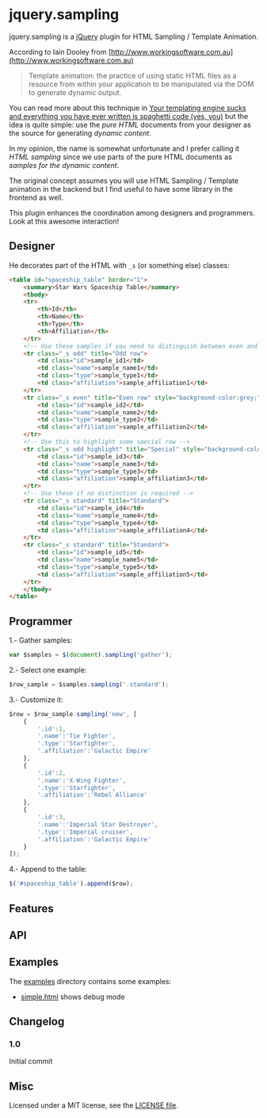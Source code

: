 jquery.sampling
===============

jquery.sampling is a [jQuery](http://jquery.com/) plugin for HTML Sampling / Template Animation.

According to Iain Dooley from [http://www.workingsoftware.com.au](http://www.workingsoftware.com.au)

> Template animation: the practice of using static HTML files as a resource from within your application to be manipulated via the DOM to generate dynamic output.

You can read more about this technique in [Your templating engine sucks and everything you have ever written is spaghetti code (yes, you)](http://www.workingsoftware.com.au/page/Your_templating_engine_sucks_and_everything_you_have_ever_written_is_spaghetti_code_yes_you) but the idea is quite simple: use the *pure HTML* documents from your designer as the source for generating *dynamic content*.

In my opinion, the name is somewhat unfortunate and I prefer calling it *HTML sampling* since we use parts of the pure HTML documents as *samples for the dynamic content*.

The original concept assumes you will use HTML Sampling / Template animation in the backend but I find useful to have some library in the frontend as well.

This plugin enhances the coordination among designers and programmers. Look at this awesome interaction!

## Designer
He decorates part of the HTML with `_s` (or something else) classes:

```html
<table id="spaceship_table" border="1">
    <summary>Star Wars Spaceship Table</summary>
    <tbody>
    <tr>
        <th>Id</th>
        <th>Name</th>
        <th>Type</th>
        <th>Affiliation</th>
    </tr>
    <!-- Use these samples if you need to distinguish between even and odd rows -->
    <tr class="_s odd" title="Odd row">
        <td class="id">sample_id1</td>
        <td class="name">sample_name1</td>
        <td class="type">sample_type1</td>
        <td class="affiliation">sample_affiliation1</td>
    </tr>
    <tr class="_s even" title="Even row" style="background-color:grey;">
        <td class="id">sample_id2</td>
        <td class="name">sample_name2</td>
        <td class="type">sample_type2</td>
        <td class="affiliation">sample_affiliation2</td>
    </tr>
    <!-- Use this to highlight some special row -->
    <tr class="_s odd highlight" title="Special" style="background-color:pink; font-weight:bold;">
        <td class="id">sample_id3</td>
        <td class="name">sample_name3</td>
        <td class="type">sample_type3</td>
        <td class="affiliation">sample_affiliation3</td>
    </tr>
    <!-- Use these if no distinction is required -->
    <tr class="_s standard" title="Standard">
        <td class="id">sample_id4</td>
        <td class="name">sample_name4</td>
        <td class="type">sample_type4</td>
        <td class="affiliation">sample_affiliation4</td>
    </tr>
    <tr class="_s standard" title="Standard">
        <td class="id">sample_id5</td>
        <td class="name">sample_name5</td>
        <td class="type">sample_type5</td>
        <td class="affiliation">sample_affiliation5</td>
    </tr>
    </tbody>
</table>
```

## Programmer

1.- Gather samples:

```javascript
var $samples = $(document).sampling('gather');
```

2.- Select one example:

```javascript
$row_sample = $samples.sampling('.standard');
```

3.- Customize it:

```javascript
$row = $row_sample.sampling('new', [
    {
        '.id':1,
        '.name':'Tie Fighter',
        '.type':'Starfighter',
        '.affiliation':'Galactic Empire'
    },
    {
        '.id':2,
        '.name':'X-Wing Fighter',
        '.type':'Starfighter',
        '.affiliation':'Rebel Alliance'
    },
    {
        '.id':3,
        '.name':'Imperial Star Destroyer',
        '.type':'Imperial cruiser',
        '.affiliation':'Galactic Empire'
    }
]);
```

4.- Append to the table:

```javascript
$('#spaceship_table').append($row);
```

Features
--------

API
-----

Examples
--------

The [examples](https://github.com/lodr/jquery.sampling/blob/master/examples) directory contains some examples:

* [simple.html](https://github.com/lodr/jquery.sampling/blob/master/examples/simple.html) shows debug mode

Changelog
---------

### 1.0

Initial commit

Misc
----

Licensed under a MIT license, see the [LICENSE file](https://github.com/lodr/jquery.tr/blob/master/LICENSE).

